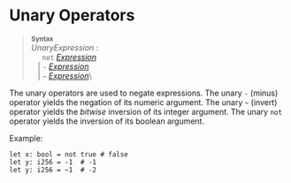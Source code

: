 # Unary Operators

> **<sup>Syntax</sup>**\
> _UnaryExpression_ :\
> &nbsp;&nbsp;&nbsp;&nbsp; `not` [_Expression_]\
> &nbsp;&nbsp; | `-` [_Expression_]\
> &nbsp;&nbsp; | `~` [_Expression_]\

The unary operators are used to negate expressions. The unary `-` (minus) operator yields the negation of its numeric argument. The unary `~` (invert) operator yields the *bitwise* inversion of its integer argument. The unary `not` operator yields the inversion of its boolean argument.

Example:

```
let x: bool = not true # false
let y: i256 = -1  # -1
let y: i256 = ~1  # -2
```

[_Expression_]:expressions.md